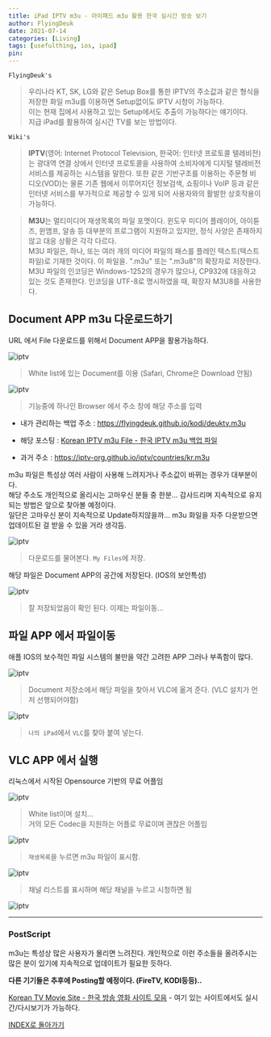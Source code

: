 ```yaml
---
title: iPad IPTV m3u - 아이패드 m3u 활용 한국 실시간 방송 보기
author: FlyingDeuk
date: 2021-07-14
categories: [Living]
tags: [usefulthing, ios, ipad]
pin:
---
```


`FlyingDeuk's`
> 우리나라 KT, SK, LG와 같은 Setup Box를 통한 IPTV의 주소값과 같은 형식을 저장한 화일 m3u를 이용하면 Setup없이도 IPTV 시청이 가능하다. <br>
이는 현재 집에서 사용하고 있는 Setup에서도 추출이 가능하다는 얘기이다. <br>
지급 iPad를 활용하여 실시간 TV를 보는 방법이다.

`Wiki's`
> **IPTV**(영어: Internet Protocol Television, 한국어: 인터넷 프로토콜 텔레비전)는 광대역 연결 상에서 인터넷 프로토콜을 사용하여 소비자에게 디지털 텔레비전 서비스를 제공하는 시스템을 말한다. 또한 같은 기반구조를 이용하는 주문형 비디오(VOD)는 물론 기존 웹에서 이루어지던 정보검색, 쇼핑이나 VoIP 등과 같은 인터넷 서비스를 부가적으로 제공할 수 있게 되어 사용자와의 활발한 상호작용이 가능하다.

>**M3U**는 멀티미디어 재생목록의 파일 포맷이다. 윈도우 미디어 플레이어, 아이튠즈, 윈앰프, 알송 등 대부분의 프로그램이 지원하고 있지만, 정식 사양은 존재하지 않고 대응 상황은 각각 다르다. <br>
M3U 파일은, 하나, 또는 여러 개의 미디어 파일의 패스를 플레인 텍스트(텍스트 파일)로 기재한 것이다. 이 파일을. ".m3u" 또는 ".m3u8"의 확장자로 저장한다. M3U 파일의 인코딩은 Windows-1252의 경우가 많으나, CP932에 대응하고 있는 것도 존재한다. 인코딩을 UTF-8로 명시하였을 때, 확장자 M3U8를 사용한다.

## Document APP m3u 다운로드하기
URL 에서 File 다운로드를 위해서 Document APP을 활용가능하다.

![iptv](/img/living/ipad/iptv.jpg)
> White list에 있는 Document를 이용 (Safari, Chrome은 Download 안됨)

![iptv](/img/living/ipad/iptv1.jpg)
> 기능중에 하나인 Browser 에서 주소 창에 해당 주소를 입력 <br>
- 내가 관리하는 백업 주소 : https://flyingdeuk.github.io/kodi/deuktv.m3u

- 해당 포스팅 : [Korean IPTV m3u File - 한국 IPTV m3u 백업 파일](/posts/IPTVm3u)

- 과거 주소 : https://iptv-org.github.io/iptv/countries/kr.m3u

m3u 파일은 특성상 여러 사람이 사용해 느려지거나 주소값이 바뀌는 경우가 대부분이다. <br>
해당 주소도 개인적으로 올리시는 고마우신 분들 중 한분... 감사드리며 지속적으로 유지되는 방법은 앞으로 찾아볼 예정이다.<br>
일단은 고마우신 분이 지속적으로 Update하지않을까... m3u 화일을 자주 다운받으면 업데이트된 걸 받을 수 있을 거라 생각듬.


![iptv](/img/living/ipad/iptv2.jpg)
> 다운로드를 물어본다. `My Files`에 저장.

해당 파일은 Document APP의 공간에 저장된다. (IOS의 보안특성)

![iptv](/img/living/ipad/iptv3.jpg)
> 잘 저장되었음이 확인 된다. 이제는 파일이동...

## 파일 APP 에서 파일이동
애플 IOS의 보수적인 파일 시스템의 불만을 약간 고려한 APP 그러나 부족함이 많다.

![iptv](/img/living/ipad/iptv4.jpg)
> Document 저장소에서 해당 파일을 찾아서 VLC에 옮겨 준다. (VLC 설치가 먼저 선행되어야함)

![iptv](/img/living/ipad/iptv4-1.jpg)
> `나의 iPad`에서 `VLC`를 찾아 붙여 넣는다.


## VLC APP 에서 실행
리눅스에서 시작된 Opensource 기반의 무료 어플임

![iptv](/img/living/ipad/iptv5.jpg)
> White list이며 설치... <br>
거의 모든 Codec을 지원하는 어플로 무료이며 괜찮은 어플임

![iptv](/img/living/ipad/iptv6.jpg)
> `재생목록`을 누르면 m3u 파일이 표시함.

![iptv](/img/living/ipad/iptv7.jpg)
> 채널 리스트를 표시하며 해당 채널을 누르고 시청하면 됨

![iptv](/img/living/ipad/iptv8.jpg)

------

### PostScript
m3u는 특성상 많은 사용자가 몰리면 느려진다. 개인적으로 이런 주소들을 올려주시는 많은 분이 있기에 지속적으로 업데이트가 필요한 듯하다. <br>

**다른 기기들은 추후에 Posting할 예정이다. (FireTV, KODI등등)..**

[Korean TV Movie Site - 한국 방송 영화 사이트 모음](/posts/KoreanTVSites/) - 여기 있는 사이트에서도 실시간/다시보기가 가능하다.

[INDEX로 돌아가기](/posts/Ipad/)
